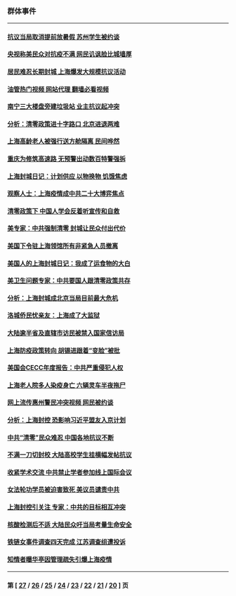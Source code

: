 ### 群体事件
---
#### [抗议当局取消提前放暑假 苏州学生被约谈](../../pages/ncid279/n13738981.md?05180045) 
#### [央视称美民众对抗疫不满 网民讥讽脸比城墙厚](../../pages/ncid279/n13738685.md?05180045) 
#### [居民难忍长期封城 上海爆发大规模抗议活动](../../pages/ncid279/n13724894.md?05180045) 
#### [油管热门视频 网站代理 翻墙必看视频](http://209.222.30.114:81/youtube.html?05180045)
#### [南宁三大楼盘旁建垃圾站 业主抗议起冲突](../../pages/ncid279/n13723244.md?05180045) 
#### [分析：清零政策进十字路口 北京进退两难](../../pages/ncid279/n13722760.md?05180045) 
#### [上海高龄老人被强行送方舱隔离 民间哗然](../../pages/ncid279/n13717318.md?05180045) 
#### [重庆为修筑高速路 无预警出动数百特警强拆](../../pages/ncid279/n13716893.md?05180045) 
#### [上海封城日记：计划供应 以物换物 饥饿焦虑](../../pages/ncid279/n13715646.md?05180045) 
#### [观察人士：上海疫情成中共二十大博弈焦点](../../pages/ncid279/n13713349.md?05180045) 
#### [清零政策下 中国人学会反着听宣传和自救](../../pages/ncid279/n13711002.md?05180045) 
#### [美专家：中共强制清零 封城让民众付出代价](../../pages/ncid279/n13709482.md?05180045) 
#### [美国下令驻上海领馆所有非紧急人员撤离](../../pages/ncid279/n13709373.md?05180045) 
#### [美国人的上海封城日记：我成了运食物的大白](../../pages/ncid279/n13707573.md?05180045) 
#### [美卫生问题专家：中共要国人跟清零政策共存](../../pages/ncid279/n13705925.md?05180045) 
#### [分析：上海封城成北京当局目前最大危机](../../pages/ncid279/n13702771.md?05180045) 
#### [洛城侨民忧亲友：上海成了大监狱](../../pages/ncid279/n13693937.md?05180045) 
#### [大陆逾半省及直辖市访民被禁入国家信访局](../../pages/ncid279/n13689201.md?05180045) 
#### [上海防疫政策转向 胡锡进跟着“变脸”被批](../../pages/ncid279/n13688098.md?05180045) 
#### [美国会CECC年度报告：中共严重侵犯人权](../../pages/ncid279/n13687784.md?05180045) 
#### [上海老人院多人染疫身亡 六辆灵车半夜拖尸](../../pages/ncid279/n13687060.md?05180045) 
#### [网上流传惠州警民冲突视频 网民被约谈](../../pages/ncid279/n13687562.md?05180045) 
#### [分析：上海封控 恐影响习近平盟友入京计划](../../pages/ncid279/n13686881.md?05180045) 
#### [中共“清零”民众难忍 中国各地抗议不断](../../pages/ncid279/n13685186.md?05180045) 
#### [不满一刀切封校 大陆高校学生挂横幅发帖抗议](../../pages/ncid279/n13683669.md?05180045) 
#### [收紧学术交流 中共禁止学者参加线上国际会议](../../pages/ncid279/n13684255.md?05180045) 
#### [女法轮功学员被迫害致死 美议员谴责中共](../../pages/ncid279/n13682069.md?05180045) 
#### [上海封控引关注 专家：中共的目标相互冲突](../../pages/ncid279/n13679402.md?05180045) 
#### [核酸检测后不适 大陆民众吁当局考量生命安全](../../pages/ncid279/n13674223.md?05180045) 
#### [铁链女事件调查四天完成 江苏调查组遭投诉](../../pages/ncid279/n13673940.md?05180045) 
#### [知情者曝华亭因管理疏失引爆上海疫情](../../pages/ncid279/n13642418.md?05180045) 

---
#### 第 [ [27](./27.md?05180045) / [26](./26.md?05180045) / [25](./25.md?05180045) / [24](./24.md?05180045) / [23](./23.md?05180045) / [22](./22.md?05180045) / [21](./21.md?05180045) / [20](./20.md?05180045) ] 页
